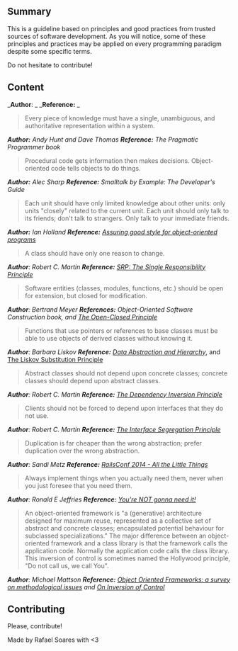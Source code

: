 ## Summary

This is a guideline based on principles and good practices from trusted sources of software development. As you will
notice, some of these principles and practices may be applied on every programming paradigm despite some specific terms.

Do not hesitate to contribute!

## Content

  _**Author**: _
  _**Reference:** _

  > Every piece of knowledge must have a single, unambiguous, and authoritative representation within a system.

  _**Author:** Andy Hunt and Dave Thomas_
  _**Reference:** The Pragmatic Programmer book_

  > Procedural code gets information then makes decisions. Object-oriented code tells objects to do things.

  _**Author:** Alec Sharp_
  _**Reference:** Smalltalk by Example: The Developer's Guide_

  > Each unit should have only limited knowledge about other units: only units "closely" related to the current unit.
  > Each unit should only talk to its friends; don't talk to strangers.
  > Only talk to your immediate friends.

  _**Author:** Ian Holland_
  _**Reference:** [Assuring good style for object-oriented programs](http://ieeexplore.ieee.org/document/35588/)_

  > A class should have only one reason to change.

  _**Author**: Robert C. Martin_
  _**Reference:** [SRP: The Single Responsibility Principle](https://drive.google.com/file/d/0ByOwmqah_nuGNHEtcU5OekdDMkk/view)_

  > Software entities (classes, modules, functions, etc.) should be open for extension, but closed for modification.

  _**Author**: Bertrand Meyer_
  _**References:** Object-Oriented Software Construction book, and [The Open-Closed Principle](https://drive.google.com/file/d/0BwhCYaYDn8EgN2M5MTkwM2EtNWFkZC00ZTI3LWFjZTUtNTFhZGZiYmUzODc1/view)_

  > Functions that use pointers or references to base classes must be able to use objects of derived classes without knowing it.

  _**Author**: Barbara Liskov_
  _**Reference:** [Data Abstraction and Hierarchy](http://citeseerx.ist.psu.edu/viewdoc/download?doi=10.1.1.12.819&rep=rep1&type=pdf)_, and [The Liskov Substitution Principle](https://drive.google.com/file/d/0BwhCYaYDn8EgNzAzZjA5ZmItNjU3NS00MzQ5LTkwYjMtMDJhNDU5ZTM0MTlh/view)

  > Abstract classes should not depend upon concrete classes; concrete classes should depend upon abstract classes.

  _**Author**: Robert C. Martin_
  _**Reference:** [The Dependency Inversion Principle](https://drive.google.com/file/d/0BwhCYaYDn8EgMjdlMWIzNGUtZTQ0NC00ZjQ5LTkwYzQtZjRhMDRlNTQ3ZGMz/view)_

  > Clients should not be forced to depend upon interfaces that they do not use.

  _**Author**: Robert C. Martin_
  _**Reference:** [The Interface Segregation Principle](https://drive.google.com/file/d/0BwhCYaYDn8EgOTViYjJhYzMtMzYxMC00MzFjLWJjMzYtOGJiMDc5N2JkYmJi/view)_

  > Duplication is far cheaper than the wrong abstraction; prefer duplication over the wrong abstraction.

  _**Author**: Sandi Metz_
  _**Reference:** [RailsConf 2014 - All the Little Things](https://youtu.be/8bZh5LMaSmE?t=892)_

  > Always implement things when you actually need them, never when you just foresee that you need them.

  _**Author**: Ronald E Jeffries_
  _**Reference:** [You're NOT gonna need it!](http://ronjeffries.com/xprog/articles/practices/pracnotneed/)_

  > An object-oriented framework is "a (generative) architecture designed for maximum reuse, represented as a collective set of abstract and concrete classes; encapsulated potential behaviour for subclassed specializations."
  > The major difference between an object-oriented framework and a class library is that the framework calls the application code. Normally the application code calls the class library. This inversion of control is sometimes named the Hollywood principle, "Do not call us, we call You".

  _**Author**: Michael Mattson_
  _**Reference:** [Object Oriented Frameworks: a survey on methodological issues](https://www.researchgate.net/publication/2238535_Object-Oriented_Frameworks) and [On Inversion of Control](https://web.archive.org/web/20040202120126/http://www.betaversion.org/~stefano/linotype/news/38/)_


## Contributing

Please, contribute!

Made by Rafael Soares with <3
